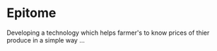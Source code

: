 # Epitome
Developing a technology which helps farmer's to know prices of thier produce in a simple way ...
